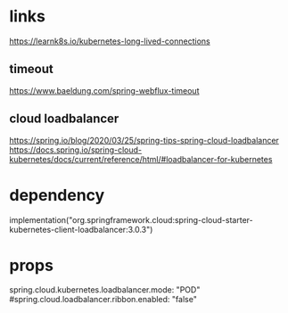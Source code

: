# links
https://learnk8s.io/kubernetes-long-lived-connections

## timeout
https://www.baeldung.com/spring-webflux-timeout
          
## cloud loadbalancer
https://spring.io/blog/2020/03/25/spring-tips-spring-cloud-loadbalancer
https://docs.spring.io/spring-cloud-kubernetes/docs/current/reference/html/#loadbalancer-for-kubernetes
                
# dependency

implementation("org.springframework.cloud:spring-cloud-starter-kubernetes-client-loadbalancer:3.0.3")
                                                 
# props
spring.cloud.kubernetes.loadbalancer.mode: "POD"
#spring.cloud.loadbalancer.ribbon.enabled: "false"
